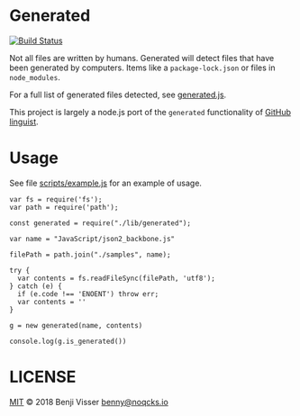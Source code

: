 # Generated

[![Build Status](https://travis-ci.org/noqcks/generated.svg?branch=master)](https://travis-ci.org/noqcks/generated)

Not all files are written by humans. Generated will detect files that have been
generated by computers. Items like a `package-lock.json` or files in `node_modules`.

For a full list of generated files detected, see [generated.js](lib/generated.js).

This project is largely a node.js port of the `generated` functionality of [GitHub linguist](https://github.com/github/linguist).

# Usage

See file [scripts/example.js](scripts/example.js) for an example of usage.

```
var fs = require('fs');
var path = require('path');

const generated = require("./lib/generated");

var name = "JavaScript/json2_backbone.js"

filePath = path.join("./samples", name);

try {
  var contents = fs.readFileSync(filePath, 'utf8');
} catch (e) {
  if (e.code !== 'ENOENT') throw err;
  var contents = ''
}

g = new generated(name, contents)

console.log(g.is_generated())
```

# LICENSE

[MIT](LICENSE) © 2018 Benji Visser <benny@noqcks.io>

